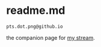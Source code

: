 # readme.md
`pts.dot.png@github.io`

the companion page for [my stream](http://twitch.tv/ptsdotpng).
